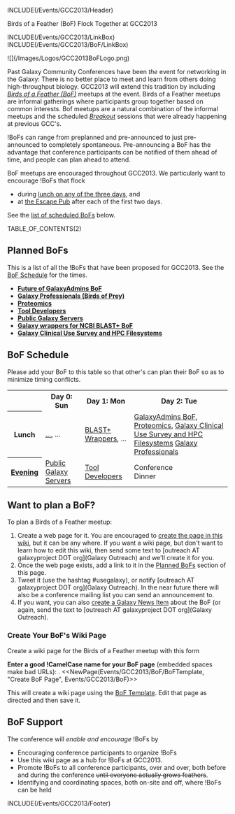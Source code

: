 INCLUDE(/Events/GCC2013/Header)

<div class="title">Birds of a Feather (BoF) Flock Together at GCC2013</div>

INCLUDE(/Events/GCC2013/LinkBox)
INCLUDE(/Events/GCC2013/BoF/LinkBox)

<div class='left'>![](/Images/Logos/GCC2013BoFLogo.png)</div>

Past Galaxy Community Conferences have been *the* event for networking in the Galaxy: There is no better place to meet and learn from others doing high-throughput biology.  GCC2013 will extend this tradition by including *[Birds of a Feather (BoF)](http://en.wikipedia.org/wiki/Birds_of_a_feather_(computing))* meetups at the event.  Birds of a Feather meetups are informal gatherings where participants group together based on common interests.  Bof meetups are a natural combination of the informal meetups and the scheduled *[Breakout](/Events/GCC2012/Program/Breakouts)* sessions that were already happening at previous GCC's.

!BoFs can range from preplanned and pre-announced to just pre-announced to completely spontaneous.  Pre-announcing a BoF has the advantage that conference participants can be notified of them ahead of time, and people can plan ahead to attend.

BoF meetups are encouraged throughout GCC2013.  We particularly want to encourage !BoFs that flock 
* during [lunch on any of the three days](/Events/GCC2013/Program), and
* at [the Escape Pub](/Events/GCC2013/Program.md#escape-to-the-pub) after each of the first two days.

See the [list of scheduled BoFs](#bof-schedule) below.

TABLE_OF_CONTENTS(2)

## Planned BoFs

This is a list of all the !BoFs that have been proposed for GCC2013.  See the [BoF Schedule](#bof-schedule) for the times.

* **[Future of GalaxyAdmins BoF](GalaxyAdmins)**
* **[Galaxy Professionals (Birds of Prey)](GalaxyProfessionals)**
* **[Proteomics](Proteomics)**
* **[Tool Developers](ToolDevelopers)**
* **[Public Galaxy Servers](/Events/GCC2013/BoF/PublicGalaxyServers)**
* **[Galaxy wrappers for NCBI BLAST+ BoF](GalaxyBlast)**
* **[Galaxy Clinical Use Survey and HPC Filesystems](ClinicalUseHPCFileSystems)**

## BoF Schedule

Please add your BoF to this table so that other's can plan their BoF so as to minimize timing conflicts.

<table>
  <tr class="th" >
    <th> </th>
    <th> Day 0: Sun </th>
    <th> Day 1: Mon </th>
    <th> Day 2: Tue </th>
  </tr>
  <tr>
    <th> Lunch </th>
    <td> <a href='BoFName.md'>...</a>, ... </td>
    <td> <a href='/Events/GCC2013/BoF/GalaxyBlast.md'>BLAST+ Wrappers</a>, ... </td>
    <td> <a href='GalaxyAdmins.md'>GalaxyAdmins BoF</a>, <a href='Proteomics.md'>Proteomics</a>, <a href='ClinicalUseHPCFileSystems.md'>Galaxy Clinical Use Survey and HPC Filesystems</a> <a href='GalaxyProfessionals.md'>Galaxy Professionals</a></td>
  </tr>
  <tr>
    <th> <a href='/Events/GCC2013/Program.md#escape-to-the-pub'>Evening</a> </th>
    <td> <a href='/Events/GCC2013/BoF/PublicGalaxyServers.md'>Public Galaxy Servers</a>  </td>
    <td> <a href='ToolDevelopers.md'>Tool Developers</a> </td>
    <td> Conference<br />Dinner </td>
  </tr>
</table>


## Want to plan a BoF?

To plan a Birds of a Feather meetup:

1. Create a web page for it.  You are encouraged to [create the page in this wiki](#create-your-bofs-wiki-page), but it can be any where.  If you want a wiki page, but don't want to learn how to edit this wiki, then send some text to [outreach AT galaxyproject DOT org](Galaxy Outreach) and we'll create it for you.
1. Once the web page exists, add a link to it in the [Planned BoFs](#planned-bofs) section of this page.
1. Tweet it (use the hashtag #usegalaxy), or notify [outreach AT galaxyproject DOT org](Galaxy Outreach).  In the near future there will also be a conference mailing list you can send an announcement to.
1. If you want, you can also [create a Galaxy News Item](/News.md#add-a-news-item) about the BoF (or again, send the text to [outreach AT galaxyproject DOT org](Galaxy Outreach).

### Create Your BoF's Wiki Page

Create a wiki page for the Birds of a Feather meetup with this form

**Enter a good !CamelCase name for your BoF page** (embedded spaces make bad URLs):
. <<NewPage(Events/GCC2013/BoF/BoFTemplate, "Create BoF Page", Events/GCC2013/BoF)>>

This will create a wiki page using the [BoF Template](BoFTemplate).  Edit that page as directed and then save it.

## BoF Support

The conference will *enable and encourage* !BoFs by

* Encouraging conference participants to organize !BoFs
* Use this wiki page as a hub for !BoFs at GCC2013.
* Promote !BoFs to all conference participants, over and over, both before and during the conference ~~until everyone actually grows feathers~~.
* Identifying and coordinating spaces, both on-site and off, where !BoFs can be held

INCLUDE(/Events/GCC2013/Footer)
